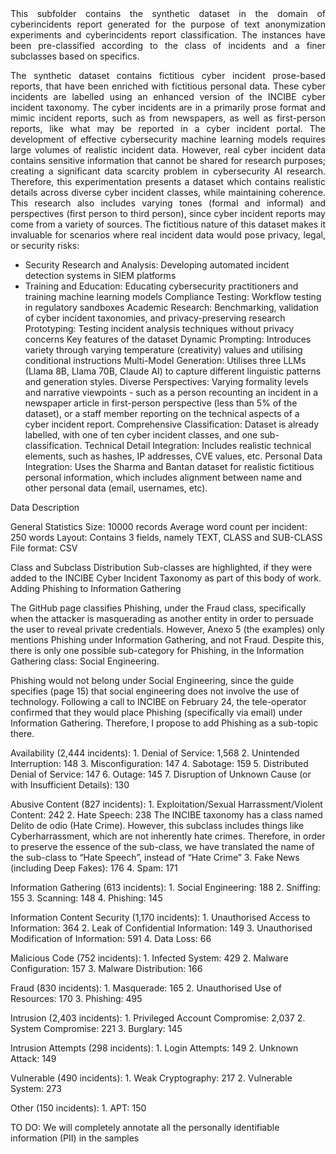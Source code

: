 <div align="justify">This subfolder contains the synthetic dataset in the domain of cyberincidents report generated for the purpose of text anonymization experiments and cyberincidents report classification. The instances have been pre-classified according to the class of incidents and a finer subclasses based on specifics.

The synthetic dataset contains fictitious cyber incident prose-based reports, that have been enriched with fictitious personal data. These cyber incidents are labelled using an enhanced version of the INCIBE cyber incident taxonomy. The cyber incidents are in a primarily prose format and mimic incident reports, such as from newspapers, as well as first-person reports, like what may be reported in a cyber incident portal.
The development of effective cybersecurity machine learning models requires large volumes of realistic incident data. However, real cyber incident data contains sensitive information that cannot be shared for research purposes; creating a significant data scarcity problem in cybersecurity AI research. Therefore, this experimentation presents a dataset which contains realistic details across diverse cyber incident classes, while maintaining coherence. This research also includes varying tones (formal and informal) and perspectives (first person to third person), since cyber incident reports may come from a variety of sources. 
The fictitious nature of this dataset makes it invaluable for scenarios where real incident data would pose privacy, legal, or security risks:</div>
- Security Research and Analysis: Developing automated incident detection systems in SIEM platforms
- Training and Education: Educating cybersecurity practitioners and training machine learning models
Compliance Testing: Workflow testing in regulatory sandboxes
Academic Research: Benchmarking, validation of cyber incident taxonomies, and privacy-preserving research
Prototyping: Testing incident analysis techniques without privacy concerns
Key features of the dataset
Dynamic Prompting: Introduces variety through varying temperature (creativity) values and utilising conditional instructions
Multi-Model Generation: Utilises three LLMs (Llama 8B, Llama 70B, Claude AI)  to capture different linguistic patterns and generation styles.
Diverse Perspectives: Varying formality levels and narrative viewpoints - such as a person recounting an incident in a newspaper article in first-person perspective (less than 5% of the dataset), or a staff member reporting on the technical aspects of a cyber incident report.
Comprehensive Classification: Dataset is already labelled, with one of ten cyber incident classes, and one sub-classification.
Technical Detail Integration: Includes realistic technical elements, such as hashes, IP addresses, CVE values, etc.
Personal Data Integration: Uses the Sharma and Bantan dataset for realistic fictitious personal information, which includes alignment between name and other personal data (email, usernames, etc).


Data Description

General Statistics
Size: 10000 records
Average word count per incident: 250 words
Layout: Contains 3 fields, namely TEXT, CLASS and SUB-CLASS
File format: CSV

Class and Subclass Distribution 
Sub-classes are highlighted, if they were added to the INCIBE Cyber Incident Taxonomy as part of this body of work.
Adding Phishing to Information Gathering

The GitHub page classifies Phishing, under the Fraud class, specifically when the attacker is masquerading as another entity in order to persuade the user to reveal private credentials.  However, Anexo 5 (the examples) only mentions Phishing under Information Gathering, and not Fraud. Despite this, there is only one possible sub-category for Phishing, in the  Information Gathering class: Social Engineering. 

Phishing would not belong under Social Engineering, since the guide specifies  (page 15) that social engineering does not involve the use of technology. Following a call to INCIBE on February 24, the tele-operator confirmed that they would place Phishing  (specifically via email) under Information Gathering. Therefore, I propose to add Phishing as a sub-topic there. 

Availability (2,444 incidents):
    1. Denial of Service: 1,568 
    2. Unintended Interruption: 148
    3. Misconfiguration: 147
    4. Sabotage: 159
    5. Distributed Denial of Service: 147 
    6. Outage: 145
    7. Disruption of Unknown Cause (or with Insufficient Details): 130

Abusive Content (827 incidents):
    1. Exploitation/Sexual Harrassment/Violent Content: 242 
    2. Hate Speech: 238
The INCIBE taxonomy has a class named Delito de odio (Hate Crime). However,  this subclass includes things like Cyberharrassment,  which are not inherently hate crimes. Therefore, in order to preserve the essence of the sub-class, we have translated the name of the sub-class to “Hate Speech”, instead of “Hate Crime”
    3. Fake News (including Deep Fakes): 176
    4. Spam: 171

Information Gathering (613 incidents):
    1. Social Engineering: 188
    2. Sniffing: 155
    3. Scanning: 148
    4. Phishing: 145

Information Content Security (1,170 incidents):
    1. Unauthorised Access to Information: 364
    2. Leak of Confidential Information: 149
    3. Unauthorised Modification of Information: 591
    4. Data Loss: 66

Malicious Code (752 incidents):
    1. Infected System: 429
    2. Malware Configuration: 157
    3. Malware Distribution: 166

Fraud (830 incidents):
    1. Masquerade: 165
    2. Unauthorised Use of Resources: 170
    3. Phishing: 495

Intrusion (2,403 incidents):
    1. Privileged Account Compromise: 2,037
    2. System Compromise: 221
    3. Burglary: 145 

Intrusion Attempts (298 incidents):
    1. Login Attempts: 149 
    2. Unknown Attack: 149 

Vulnerable (490 incidents):
    1. Weak Cryptography: 217 
    2. Vulnerable System: 273 

Other (150 incidents):
    1. APT: 150 

TO DO:
We will completely annotate all the personally identifiable information (PII) in the samples

